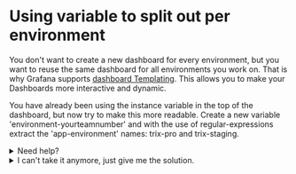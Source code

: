 # Using variable to split out per environment

You don't want to create a new dashboard for every environment, but you want to reuse the same dashboard for all environments you work on. That is why Grafana supports [dashboard Templating](https://grafana.com/docs/v3.1/reference/templating/). This allows you to make your Dashboards more interactive and dynamic.

You have already been using the instance variable in the top of the dashboard, but now try to make this more readable. Create a new variable 'environment-yourteamnumber' and with the use of regular-expressions extract the 'app-environment' names: trix-pro and trix-staging.


<details><summary>Need help?</summary>
<p>Query of the instance to be used in the Grafan Query Options: label_values(jvm_memory_used_bytes{application="$application"}, instance)</p>
<p>Regex tip: /^(.*environmentName|.*environmentName)/"</p>
</details>

<details><summary>I can't take it anymore, just give me the solution.</summary>
<img src="images/templating.png" />
</details>
